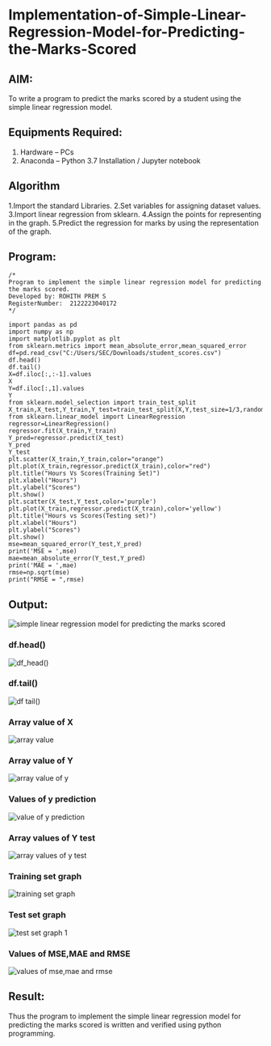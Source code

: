 # Implementation-of-Simple-Linear-Regression-Model-for-Predicting-the-Marks-Scored

## AIM:
To write a program to predict the marks scored by a student using the simple linear regression model.

## Equipments Required:
1. Hardware – PCs
2. Anaconda – Python 3.7 Installation / Jupyter notebook

## Algorithm
1.Import the standard Libraries.
2.Set variables for assigning dataset values.
3.Import linear regression from sklearn.
4.Assign the points for representing in the graph.
5.Predict the regression for marks by using the representation of the graph.

## Program:
```
/*
Program to implement the simple linear regression model for predicting the marks scored.
Developed by: ROHITH PREM S
RegisterNumber:  2122223040172
*/

import pandas as pd
import numpy as np
import matplotlib.pyplot as plt
from sklearn.metrics import mean_absolute_error,mean_squared_error
df=pd.read_csv("C:/Users/SEC/Downloads/student_scores.csv")
df.head()
df.tail()
X=df.iloc[:,:-1].values
X
Y=df.iloc[:,1].values
Y
from sklearn.model_selection import train_test_split
X_train,X_test,Y_train,Y_test=train_test_split(X,Y,test_size=1/3,random_state=0)
from sklearn.linear_model import LinearRegression
regressor=LinearRegression()
regressor.fit(X_train,Y_train)
Y_pred=regressor.predict(X_test)
Y_pred
Y_test
plt.scatter(X_train,Y_train,color="orange")
plt.plot(X_train,regressor.predict(X_train),color="red")
plt.title("Hours Vs Scores(Training Set)")
plt.xlabel("Hours")
plt.ylabel("Scores")
plt.show()
plt.scatter(X_test,Y_test,color='purple')
plt.plot(X_train,regressor.predict(X_train),color='yellow')
plt.title("Hours vs Scores(Testing set)")
plt.xlabel("Hours")
plt.ylabel("Scores")
plt.show()
mse=mean_squared_error(Y_test,Y_pred)
print('MSE = ',mse)
mae=mean_absolute_error(Y_test,Y_pred)
print('MAE = ',mae)
rmse=np.sqrt(mse)
print("RMSE = ",rmse)  
```

## Output:
![simple linear regression model for predicting the marks scored](sam.png)

### df.head()
![df_head()](https://github.com/rohithprem18/Implementation-of-Simple-Linear-Regression-Model-for-Predicting-the-Marks-Scored/assets/146315115/0b7d642e-7301-4319-aafd-a9a4f648b04b)

### df.tail()
![df tail()](https://github.com/rohithprem18/Implementation-of-Simple-Linear-Regression-Model-for-Predicting-the-Marks-Scored/assets/146315115/68fdaf4f-3368-4779-ac98-6541956060f6)

### Array value of X
![array value](https://github.com/rohithprem18/Implementation-of-Simple-Linear-Regression-Model-for-Predicting-the-Marks-Scored/assets/146315115/5a783fe9-924d-48b4-8d15-b636ba4135d1)

### Array value of Y
![array value of y](https://github.com/rohithprem18/Implementation-of-Simple-Linear-Regression-Model-for-Predicting-the-Marks-Scored/assets/146315115/998a4174-131b-498b-a882-fcd39a015aa3)

### Values of y prediction
![value of y prediction](https://github.com/rohithprem18/Implementation-of-Simple-Linear-Regression-Model-for-Predicting-the-Marks-Scored/assets/146315115/d22c7fe9-036e-45c0-86cc-b07a64b06996)

### Array values of Y test
![array values of y test](https://github.com/rohithprem18/Implementation-of-Simple-Linear-Regression-Model-for-Predicting-the-Marks-Scored/assets/146315115/fbe00f6c-0a90-459f-8982-4e5b7e979fdb)

### Training set graph
![training set graph](https://github.com/rohithprem18/Implementation-of-Simple-Linear-Regression-Model-for-Predicting-the-Marks-Scored/assets/146315115/688388ba-4567-424c-b641-c7296f4697f2)

### Test set graph
![test set graph 1](https://github.com/rohithprem18/Implementation-of-Simple-Linear-Regression-Model-for-Predicting-the-Marks-Scored/assets/146315115/548f2c41-76fa-4032-902d-4bf7b0093366)

### Values of MSE,MAE and RMSE
![values of mse,mae and rmse](https://github.com/rohithprem18/Implementation-of-Simple-Linear-Regression-Model-for-Predicting-the-Marks-Scored/assets/146315115/5de3982e-704d-4750-9802-e398748bf131)



## Result:
Thus the program to implement the simple linear regression model for predicting the marks scored is written and verified using python programming.
